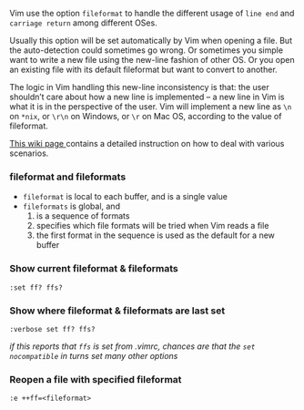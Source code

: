 Vim use the option `fileformat` to handle the different usage of `line end` and `carriage return` among different OSes.

Usually this option will be set automatically by Vim when opening a file. But the auto-detection could sometimes go wrong. Or sometimes you simple want to write a new file using the new-line fashion of other OS. Or you open an existing file with its default fileformat but want to convert to another.

The logic in Vim handling this new-line inconsistency is that: the user shouldn’t care about how a new line is implemented – a new line in Vim is what it is in the perspective of the user. Vim will implement a new line as `\n` on `*nix`, or `\r\n` on Windows, or `\r` on Mac OS, according to the value of fileformat.

[ This wiki page ][0] contains a detailed instruction on how to deal with various scenarios.

### fileformat and fileformats
- `fileformat` is local to each buffer, and is a single value
- `fileformats` is global, and
	1. is a sequence of formats
	2. specifies which file formats will be tried when Vim reads a file
	3. the first format in the sequence is used as the default for a new buffer

### Show current fileformat & fileformats
```
:set ff? ffs?
```

### Show where fileformat & fileformats are last set
```
:verbose set ff? ffs?
```

*if this reports that `ffs` is set from .vimrc, chances are that the `set nocompatible` in turns set many other options*

### Reopen a file with specified fileformat
```
:e ++ff=<fileformat>
```

[0]: http://vim.wikia.com/wiki/File_format

